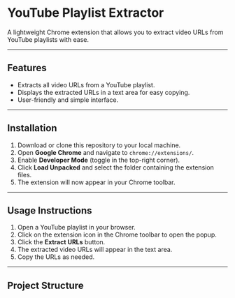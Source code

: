 # YouTube Playlist Extractor

A lightweight Chrome extension that allows you to extract video URLs from YouTube playlists with ease.

---

## Features
- Extracts all video URLs from a YouTube playlist.
- Displays the extracted URLs in a text area for easy copying.
- User-friendly and simple interface.

---

## Installation
1. Download or clone this repository to your local machine.
2. Open **Google Chrome** and navigate to `chrome://extensions/`.
3. Enable **Developer Mode** (toggle in the top-right corner).
4. Click **Load Unpacked** and select the folder containing the extension files.
5. The extension will now appear in your Chrome toolbar.

---

## Usage Instructions
1. Open a YouTube playlist in your browser.
2. Click on the extension icon in the Chrome toolbar to open the popup.
3. Click the **Extract URLs** button.
4. The extracted video URLs will appear in the text area.
5. Copy the URLs as needed.

---

## Project Structure

